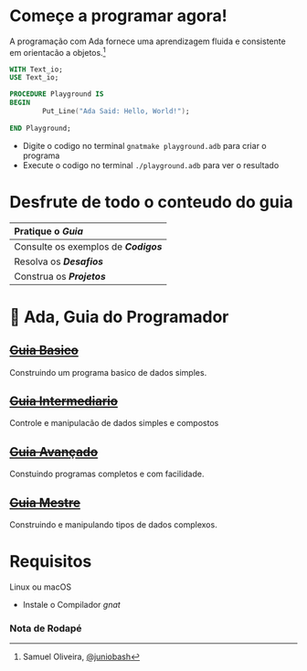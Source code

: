 # Começe a programar agora!  
A programação com Ada fornece uma aprendizagem fluida e consistente em orientacão a objetos.[^author]

~~~ada
WITH Text_io; 
USE Text_io;

PROCEDURE Playground IS
BEGIN
        Put_Line("Ada Said: Hello, World!");
        
END Playground;
~~~

* Digite o codigo no terminal `gnatmake playground.adb` para criar o programa
* Execute o codigo no terminal `./playground.adb` para ver o resultado

# Desfrute de todo o conteudo do guia
| Pratique o _**Guia**_              |  
|:---|
| Consulte os exemplos de _**Codigos**_   |  
| Resolva os _**Desafios**_          |
| Construa os _**Projetos**_         | 

# :card_index: Ada, Guia do Programador

## ~~[Guia Basico](1-guia-basico/README.md)~~
Construindo um programa basico de dados simples.
## ~~[Guia Intermediario](2-guia-intermediario/README.md)~~
Controle e manipulacão de dados simples e compostos
## ~~[Guia Avançado](3-guia-avancado/README.md)~~
Constuindo programas completos e com facilidade.
## ~~[Guia Mestre](4-guia-mestre/README.md)~~
Construindo e manipulando tipos de dados complexos.   

# Requisitos
Linux ou macOS
* Instale o Compilador _gnat_ 

### Nota de Rodapé
[^author]: Samuel Oliveira, [@juniobash](https://github.com/juniobash)